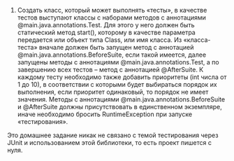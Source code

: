 1. Создать класс, который может выполнять «тесты», в качестве тестов выступают классы с наборами методов с аннотациями @main.java.annotations.Test. Для этого у него должен быть статический метод start(), которому в качестве параметра передается или объект типа Class, или имя класса. Из «класса-теста» вначале должен быть запущен метод с аннотацией @main.java.annotations.BeforeSuite, если такой имеется, далее запущены методы с аннотациями @main.java.annotations.Test, а по завершению всех тестов – метод с аннотацией @AfterSuite. К каждому тесту необходимо также добавить приоритеты (int числа от 1 до 10), в соответствии с которыми будет выбираться порядок их выполнения, если приоритет одинаковый, то порядок не имеет значения. Методы с аннотациями @main.java.annotations.BeforeSuite и @AfterSuite должны присутствовать в единственном экземпляре, иначе необходимо бросить RuntimeException при запуске «тестирования».

Это домашнее задание никак не связано с темой тестирования через JUnit и использованием этой библиотеки, то есть проект пишется с нуля.
